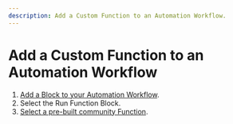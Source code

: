 ```yaml
---
description: Add a Custom Function to an Automation Workflow.
---
```


# Add a Custom Function to an Automation Workflow

1. [Add a Block to your Automation Workflow](../automation-workflows/add-a-block-to-an-automation-workflow.md).
2. Select the Run Function Block.
3. [Select a pre-built community Function](../automation-workflows/types-of-automation-blocks/run-function-block-settings.md).
